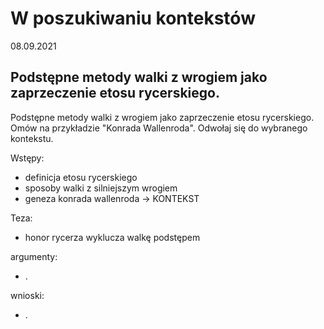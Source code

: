 # W poszukiwaniu kontekstów

08.09.2021

## Podstępne metody walki z wrogiem jako zaprzeczenie etosu rycerskiego.

Podstępne metody walki z wrogiem jako zaprzeczenie etosu rycerskiego. Omów na przykładzie "Konrada Wallenroda". Odwołaj się do wybranego kontekstu.

Wstępy:

- definicja etosu rycerskiego
- sposoby walki z silniejszym wrogiem
- geneza konrada wallenroda -> KONTEKST

Teza:

- honor rycerza wyklucza walkę podstępem

argumenty:

- .

wnioski:

- .
